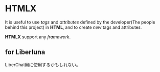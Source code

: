 # HTMLX
It is useful to use *tags* and *attributes* 
defined by the developer(The people behind this project) in **HTML**, 
and to create *new* tags and attributes.

**HTMLX** support any *framework*.

## for Liberluna 
LiberChat用に使用するかもしれない。